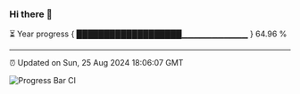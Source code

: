### Hi there 👋

⏳ Year progress { ███████████████████▁▁▁▁▁▁▁▁▁▁▁ } 64.96 %

---

⏰ Updated on Sun, 25 Aug 2024 18:06:07 GMT

![Progress Bar CI](https://github.com/EinsPommes/EinsPommes/blob/main/.github/workflows/main.yml)
